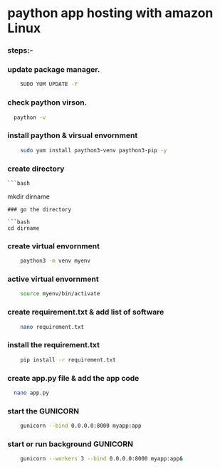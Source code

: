 # paython app hosting with amazon Linux

  ###  steps:-
### update package manager.
 ```bash
	 SUDO YUM UPDATE -Y
```
### check paython virson.
```bash	
  paython -v
```
### install paython & virsual envornment
 ```bash
	 sudo yum install paython3-venv paython3-pip -y
```
### create directory
	```bash
 mkdir dirname
 ```
### go the directory

```bash
cd dirname
```
### create virtual envornment
 ```bash
	 paython3 -m venv myenv
```
### active virtual envornment
 ```bash
	 source myenv/bin/activate
```
### create requirement.txt & add list of software
 ```bash
	 nano requirement.txt
```
### install the requirement.txt
 ```bash
	 pip install -r requirement.txt
```
### create app.py file & add the app code
```bash	
  nano app.py
```
### start the GUNICORN 
 ```bash
	 gunicorn --bind 0.0.0.0:8000 myapp:app
```
### start or run background GUNICORN 
 ```bash
	 gunicorn --workers 3 --bind 0.0.0.0:8000 myapp:app&
```
